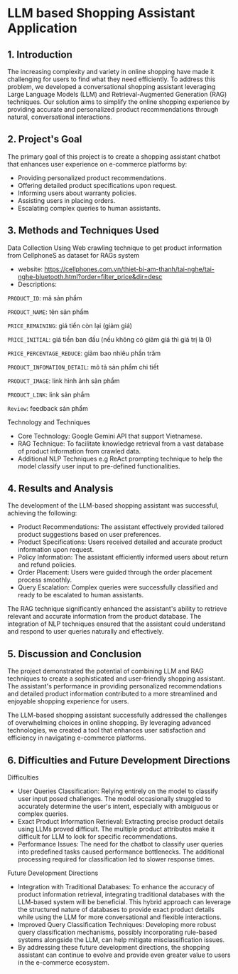 
# LLM based Shopping Assistant Application

## 1. Introduction
The increasing complexity and variety in online shopping have made it challenging for users to find what they need efficiently. To address this problem, we developed a conversational shopping assistant leveraging Large Language Models (LLM) and Retrieval-Augmented Generation (RAG) techniques. Our solution aims to simplify the online shopping experience by providing accurate and personalized product recommendations through natural, conversational interactions.

## 2. Project's Goal
The primary goal of this project is to create a shopping assistant chatbot that enhances user experience on e-commerce platforms by:
- Providing personalized product recommendations.
- Offering detailed product specifications upon request.
- Informing users about warranty policies.
- Assisting users in placing orders.
- Escalating complex queries to human assistants.

## 3. Methods and Techniques Used
Data Collection
Using Web crawling technique to get product information from CellphoneS as dataset for RAGs system
- website: https://cellphones.com.vn/thiet-bi-am-thanh/tai-nghe/tai-nghe-bluetooth.html?order=filter_price&dir=desc
- Descriptions: 

`PRODUCT_ID`: mã sản phẩm

`PRODUCT_NAME`: tên sản phẩm

`PRICE_REMAINING`: giá tiền còn lại (giảm giá)

`PRICE_INITIAL`: giá tiền ban đầu (nếu không có giảm giá thì giá trị là 0)

`PRICE_PERCENTAGE_REDUCE`: giảm bao nhiêu phần trăm

`PRODUCT_INFOMATION_DETAIL`: mô tả sản phẩm chi tiết

`PRODUCT_IMAGE`: link hình ảnh sản phẩm

`PRODUCT_LINK`: link sản phẩm 

`Review`: feedback sản phẩm

Technology and Techniques
- Core Technology: Google Gemini API that support Vietnamese.
- RAG Technique: To facilitate knowledge retrieval from a vast database of product information from crawled data.
- Additional NLP Techniques e.g ReAct prompting technique to help the model classify user input to pre-defined functionalities.

## 4. Results and Analysis
The development of the LLM-based shopping assistant was successful, achieving the following:
- Product Recommendations: The assistant effectively provided tailored product suggestions based on user preferences.
- Product Specifications: Users received detailed and accurate product information upon request.
- Policy Information: The assistant efficiently informed users about return and refund policies.
- Order Placement: Users were guided through the order placement process smoothly.
- Query Escalation: Complex queries were successfully classified and ready to be escalated to human assistants.

The RAG technique significantly enhanced the assistant's ability to retrieve relevant and accurate information from the product database. The integration of NLP techniques ensured that the assistant could understand and respond to user queries naturally and effectively.

## 5. Discussion and Conclusion
The project demonstrated the potential of combining LLM and RAG techniques to create a sophisticated and user-friendly shopping assistant. The assistant's performance in providing personalized recommendations and detailed product information contributed to a more streamlined and enjoyable shopping experience for users.

The LLM-based shopping assistant successfully addressed the challenges of overwhelming choices in online shopping. By leveraging advanced technologies, we created a tool that enhances user satisfaction and efficiency in navigating e-commerce platforms.

## 6. Difficulties and Future Development Directions
Difficulties
- User Queries Classification: Relying entirely on the model to classify user input posed challenges. The model occasionally struggled to accurately determine the user's intent, especially with ambiguous or complex queries.
- Exact Product Information Retrieval: Extracting precise product details using LLMs proved difficult. The multiple product attributes make it difficult for LLM to look for specific recommendations.
- Performance Issues: The need for the chatbot to classify user queries into predefined tasks caused performance bottlenecks. The additional processing required for classification led to slower response times.

Future Development Directions
- Integration with Traditional Databases: To enhance the accuracy of product information retrieval, integrating traditional databases with the LLM-based system will be beneficial. This hybrid approach can leverage the structured nature of databases to provide exact product details while using the LLM for more conversational and flexible interactions.
- Improved Query Classification Techniques: Developing more robust query classification mechanisms, possibly incorporating rule-based systems alongside the LLM, can help mitigate misclassification issues. 
- By addressing these future development directions, the shopping assistant can continue to evolve and provide even greater value to users in the e-commerce ecosystem.